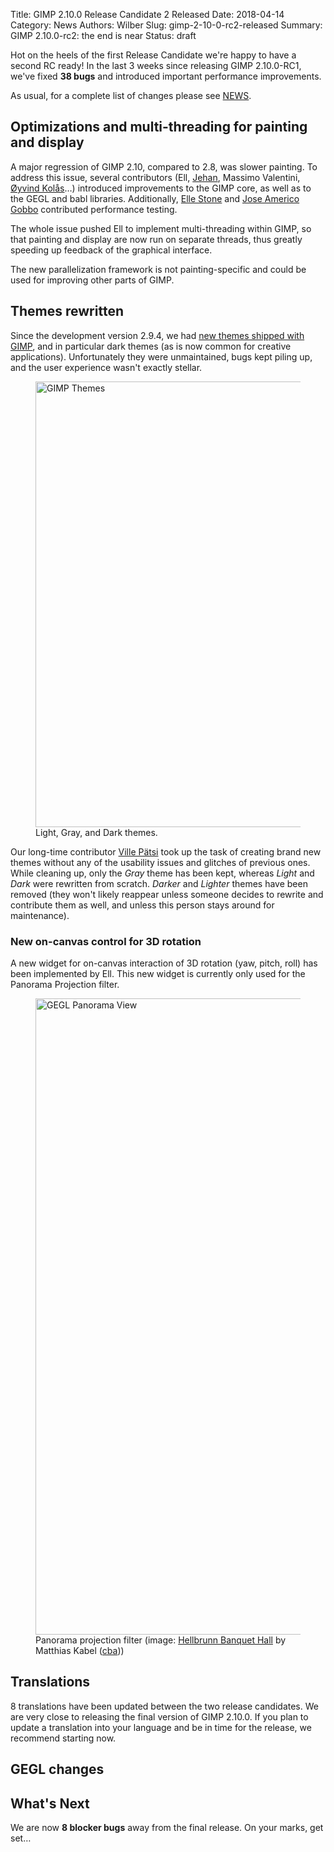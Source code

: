 Title: GIMP 2.10.0 Release Candidate 2 Released
Date: 2018-04-14
Category: News
Authors: Wilber
Slug: gimp-2-10-0-rc2-released
Summary: GIMP 2.10.0-rc2: the end is near
Status: draft

Hot on the heels of the first Release Candidate we're happy to have a second RC ready!
In the last 3 weeks since releasing GIMP 2.10.0-RC1, we've fixed **38 bugs** and introduced important performance improvements.

As usual, for a complete list of changes please see [NEWS](https://git.gnome.org/browse/gimp/tree/NEWS).


## Optimizations and multi-threading for painting and display

A major regression of GIMP 2.10, compared to 2.8, was slower painting.
To address this issue, several contributors (Ell, [Jehan][], Massimo Valentini,
[Øyvind Kolås][]…) introduced improvements to the GIMP core, as well as to the
GEGL and babl libraries. Additionally, [Elle Stone][] and [Jose Americo Gobbo][]
contributed performance testing.

[Jehan]: https://girinstud.io/en/
[Øyvind Kolås]: https://www.patreon.com/pippin
[Elle Stone]: https://ninedegreesbelow.com/
[Jose Americo Gobbo]: http://americogobbo.com.br/


The whole issue pushed Ell to implement multi-threading within GIMP, so
that painting and display are now run on separate threads, thus greatly
speeding up feedback of the graphical interface.

The new parallelization framework is not painting-specific and could be
used for improving other parts of GIMP.

## Themes rewritten

Since the development version 2.9.4, we had [new themes shipped with
GIMP](https://www.gimp.org/news/2016/07/13/gimp-2-9-4-released/), and in particular dark themes (as is now common for creative applications).
Unfortunately they were unmaintained, bugs kept piling up, and the user experience wasn't exactly stellar.

<figure>
<img src="{attach}themes.png" alt="GIMP Themes" width="656" height="713">
<figcaption>
Light, Gray, and Dark themes.
</figcaption>
</figure>

Our long-time contributor [Ville Pätsi][] took up the task of creating
brand new themes without any of the usability issues and glitches of
previous ones. While cleaning up, only the *Gray* theme has been kept,
whereas *Light* and *Dark* were rewritten from scratch. *Darker* and
*Lighter* themes have been removed (they won't likely reappear unless
someone decides to rewrite and contribute them as well, and unless this
person stays around for maintenance).

[Ville Pätsi]: http://shadowdrama.net/


### New on-canvas control for 3D rotation

A new widget for on-canvas interaction of 3D rotation (yaw, pitch, roll)
has been implemented by Ell. This new widget is currently only used for
the Panorama Projection filter.

<figure>
<img src="{attach}gegl-pano.jpg" alt="GEGL Panorama View" width="1260" height="1018">
<figcaption>
Panorama projection filter  
(image: <a href="https://commons.wikimedia.org/wiki/File:Hellbrunn_banqueting_hall_360_panoramic_view.jpg">Hellbrunn Banquet Hall</a> by Matthias Kabel (<span class="cc"><a href="https://creativecommons.org/licenses/by-sa/3.0/deed.en">cba</a></span>))
</figcaption>
</figure>


## Translations

8 translations have been updated between the two release candidates.
We are very close to releasing the final version of GIMP 2.10.0. If you
plan to update a translation into your language and be in time for the release,
we recommend starting now.

## GEGL changes


## What's Next

We are now **8 blocker bugs** away from the final release.
On your marks, get set…
